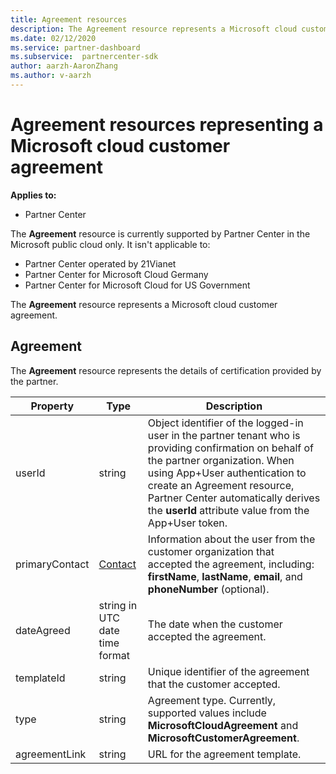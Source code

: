 ```yaml
---
title: Agreement resources
description: The Agreement resource represents a Microsoft cloud customer agreement with details of certification provided by the partner.  
ms.date: 02/12/2020
ms.service: partner-dashboard
ms.subservice:  partnercenter-sdk
author: aarzh-AaronZhang
ms.author: v-aarzh
---
```


# Agreement resources representing a Microsoft cloud customer agreement

**Applies to:**

- Partner Center

The **Agreement** resource is currently supported by Partner Center in the Microsoft public cloud only. It isn't applicable to:

- Partner Center operated by 21Vianet
- Partner Center for Microsoft Cloud Germany
- Partner Center for Microsoft Cloud for US Government

The **Agreement** resource represents a Microsoft cloud customer agreement.

## Agreement

The **Agreement** resource represents the details of certification provided by the partner.

| Property       | Type   | Description                                                                                               |
|----------------|--------|-----------------------------------------------------------------------------------------------------------|
| userId         | string                         | Object identifier of the logged-in user in the partner tenant who is providing confirmation on behalf of the partner organization. When using App+User authentication to create an Agreement resource, Partner Center automatically derives the **userId** attribute value from the App+User token.                                                                             |
| primaryContact | [Contact](./utility-resources.md#contact) | Information about the user from the customer organization that accepted the agreement, including:  **firstName**, **lastName**, **email**, and **phoneNumber** (optional). |
| dateAgreed     | string in UTC date time format | The date when the customer accepted the agreement.                                 |
| templateId     |string                          | Unique identifier of the agreement that the customer accepted. |
| type           |string                          | Agreement type. Currently, supported values include **MicrosoftCloudAgreement** and **MicrosoftCustomerAgreement**.|
| agreementLink  | string                         | URL for the agreement template.                                                    |
